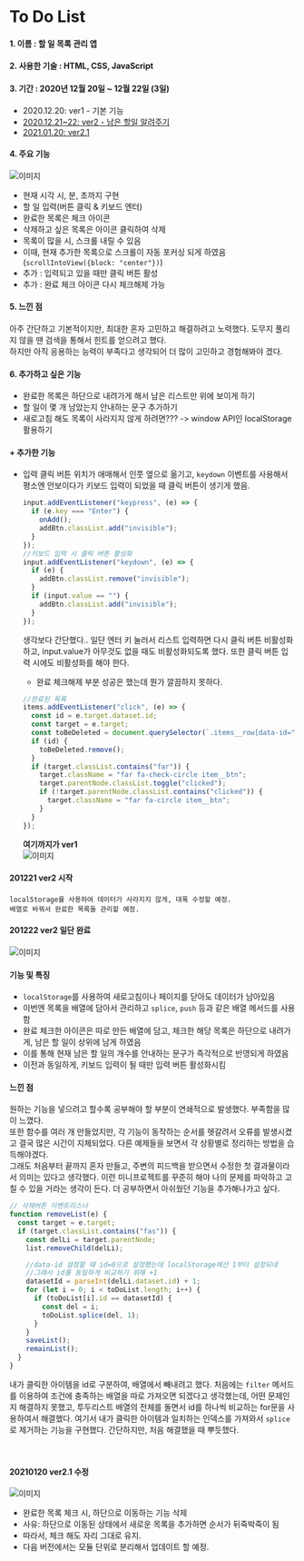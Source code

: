 # To Do List

#### 1. 이름 : 할 일 목록 관리 앱

#### 2. 사용한 기술 : HTML, CSS, JavaScript

#### 3. 기간 : 2020년 12월 20일 ~ 12월 22일 (3일)  
  - 2020.12.20: ver1 - 기본 기능
  - [2020.12.21~22: ver2 - 남은 할일 알려주기](#201221-ver2-시작)
  - [2021.01.20: ver2.1](#20210120-ver2.1-수정)

#### 4. 주요 기능

![이미지](https://user-images.githubusercontent.com/66292371/102705449-6e39ad00-42cb-11eb-9b62-1fd1c9690fdd.gif)

- 현재 시각 시, 분, 초까지 구현
- 할 일 입력(버튼 클릭 & 키보드 엔터)
- 완료한 목록은 체크 아이콘
- 삭제하고 싶은 목록은 아이콘 클릭하여 삭제
- 목록이 많을 시, 스크롤 내릴 수 있음
- 이때, 현재 추가한 목록으로 스크롤이 자동 포커싱 되게 하였음(`scrollIntoView({block: "center"})`)
- 추가 : 입력되고 있을 때만 클릭 버튼 활성
- 추가 : 완료 체크 아이콘 다시 체크해제 가능

#### 5. 느낀 점

아주 간단하고 기본적이지만, 최대한 혼자 고민하고 해결하려고 노력했다. 도무지 풀리지 않을 땐 검색을 통해서 힌트를 얻으려고 했다.  
하지만 아직 응용하는 능력이 부족다고 생각되어 더 많이 고민하고 경험해봐야 겠다.

#### 6. 추가하고 싶은 기능

- 완료한 목록은 하단으로 내려가게 해서 남은 리스트만 위에 보이게 하기
- 할 일이 몇 개 남았는지 안내하는 문구 추가하기
- 새로고침 해도 목록이 사라지지 않게 하려면??? -> window API인 localStorage 활용하기

#### + 추가한 기능

- 입력 클릭 버튼 위치가 애매해서 인풋 옆으로 옮기고, `keydown` 이벤트를 사용해서 평소엔 안보이다가 키보드 입력이 되었을 때 클릭 버튼이 생기게 했음.

  ```javascript
  input.addEventListener("keypress", (e) => {
    if (e.key === "Enter") {
      onAdd();
      addBtn.classList.add("invisible");
    }
  });
  //키보드 입력 시 클릭 버튼 활성화
  input.addEventListener("keydown", (e) => {
    if (e) {
      addBtn.classList.remove("invisible");
    }
    if (input.value == "") {
      addBtn.classList.add("invisible");
    }
  });
  ```

  생각보다 간단했다.. 일단 엔터 키 눌러서 리스트 입력하면 다시 클릭 버튼 비활성화하고, input.value가 아무것도 없을 때도 비활성화되도록 했다. 또한 클릭 버튼 입력 시에도 비활성화를 해야 한다.

  - 완료 체크해제 부분 성공은 했는데 뭔가 깔끔하지 못하다.

  ```javascript
  //완료된 목록
  items.addEventListener("click", (e) => {
    const id = e.target.dataset.id;
    const target = e.target;
    const toBeDeleted = document.querySelector(`.items__row[data-id="${id}"]`);
    if (id) {
      toBeDeleted.remove();
    }
    if (target.classList.contains("far")) {
      target.className = "far fa-check-circle item__btn";
      target.parentNode.classList.toggle("clicked");
      if (!target.parentNode.classList.contains("clicked")) {
        target.className = "far fa-circle item__btn";
      }
    }
  });
  ```

  **여기까지가 ver1**  
  ![이미지](https://user-images.githubusercontent.com/66292371/102768656-d9b37580-43c4-11eb-8e60-ad35f4b8ddb0.gif)

#### 201221 ver2 시작

    localStorage를 사용하여 데이터가 사라지지 않게, 대폭 수정할 예정.
    배열로 바꿔서 완료한 목록들 관리할 예정.

#### 201222 ver2 일단 완료
  ![이미지](https://user-images.githubusercontent.com/66292371/102909012-a0116600-44bb-11eb-8818-c4c1867b3fa4.gif)

#### 기능 및 특징  
  - `localStorage`를 사용하여 새로고침이나 페이지를 닫아도 데이터가 남아있음   
  - 이번엔 목록을 배열에 담아서 관리하고 `splice`, `push` 등과 같은 배열 메서드를 사용함      
  - 완료 체크한 아이콘은 따로 만든 배열에 담고, 체크한 해당 목록은 하단으로 내려가게, 남은 할 일이 상위에 남게 하였음   
  - 이를 통해 현재 남은 할 일의 개수를 안내하는 문구가 즉각적으로 반영되게 하였음      
  - 이전과 동일하게, 키보드 입력이 될 때만 입력 버튼 활성화시킴   
  
#### 느낀 점   
원하는 기능을 넣으려고 할수록 공부해야 할 부분이 연쇄적으로 발생했다. 부족함을 많이 느꼈다.  
또한 함수를 여러 개 만들었지만, 각 기능이 동작하는 순서를 헷갈려서 오류를 발생시켰고 결국 많은 시간이 지체되었다. 다른 예제들을 보면서 각 상황별로 정리하는 방법을 습득해야겠다.   
그래도 처음부터 끝까지 혼자 만들고, 주변의 피드백을 받으면서 수정한 첫 결과물이라서 의미는 있다고 생각했다. 이런 미니프로젝트를 꾸준히 해야 나의 문제를 파악하고 고칠 수 있을 거라는 생각이 든다. 더 공부하면서 아쉬웠던 기능을 추가해나가고 싶다.

```javascript
// 삭제버튼 이벤트리스너
function removeList(e) {
  const target = e.target;
  if (target.classList.contains("fas")) {
    const delLi = target.parentNode;
    list.removeChild(delLi);

    //data-id 설정할 때 id=0으로 설정했는데 localStorage에선 1부터 설정되네
    //그래서 id를 동일하게 비교하기 위해 +1
    datasetId = parseInt(delLi.dataset.id) + 1;
    for (let i = 0; i < toDoList.length; i++) {
      if (toDoList[i].id == datasetId) {
        const del = i;
        toDoList.splice(del, 1);
      }
    }
    saveList();
    remainList();
  }
}
```
내가 클릭한 아이템을 id로 구분하여, 배열에서 빼내려고 했다. 처음에는 `filter` 메서드를 이용하여 조건에 충족하는 배열을 따로 가져오면 되겠다고 생각했는데, 어떤 문제인지 해결하지 못했고, 투두리스트 배열의 전체를 돌면서 id를 하나씩 비교하는 for문을 사용하여서 해결했다. 여기서 내가 클릭한 아이템과 일치하는 인덱스를 가져와서 `splice`로 제거하는 기능을 구현했다. 간단하지만, 처음 해결했을 때 뿌듯했다.   
&nbsp;  
&nbsp;
#### 20210120 ver2.1 수정
![이미지](https://user-images.githubusercontent.com/66292371/105107550-baab1f00-5afb-11eb-848b-d0695e0bc923.gif)
  - 완료한 목록 체크 시, 하단으로 이동하는 기능 삭제
  - 사유: 하단으로 이동된 상태에서 새로운 목록을 추가하면 순서가 뒤죽박죽이 됨
  - 따라서, 체크 해도 자리 그대로 유지.
  - 다음 버전에서는 모듈 단위로 분리해서 업데이트 할 예정.
  
